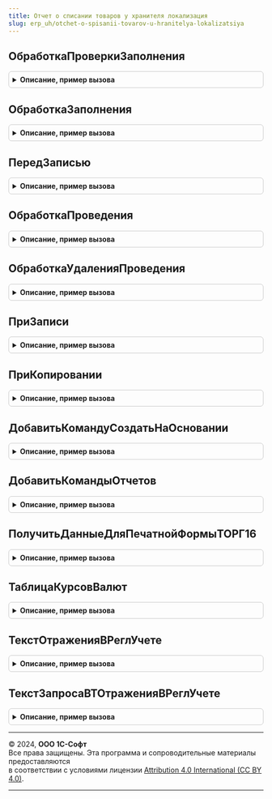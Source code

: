```yaml
---
title: Отчет о списании товаров у хранителя локализация
slug: erp_uh/otchet-o-spisanii-tovarov-u-hranitelya-lokalizatsiya
---
```



## ОбработкаПроверкиЗаполнения
<details style="margin: 1em 0; padding: 0.5em; border: 1px solid #ccc; border-radius: 6px;">

<summary style="font-weight: bold; cursor: pointer;">Описание, пример вызова</summary>

```bsl

// Вызывается из соответствующего обработчика документа
//
// Параметры:
//  Объект - ДокументОбъект - Обрабатываемый объект
//  Отказ - Булево - Если в теле процедуры-обработчика установить данному параметру значение Истина,
//                   то будет выполнен отказ от продолжения работы после выполнения проверки заполнения.
//  ПроверяемыеРеквизиты - Массив - Массив путей к реквизитам, для которых будет выполнена проверка заполнения.
//
Процедура ОбработкаПроверкиЗаполнения(Объект, Отказ, ПроверяемыеРеквизиты) Экспорт
```

Пример вызова
```bsl
ОтчетОСписанииТоваровУХранителяЛокализация.ОбработкаПроверкиЗаполнения(Объект, Отказ, ПроверяемыеРеквизиты) 
```
</details>

## ОбработкаЗаполнения
<details style="margin: 1em 0; padding: 0.5em; border: 1px solid #ccc; border-radius: 6px;">

<summary style="font-weight: bold; cursor: pointer;">Описание, пример вызова</summary>

```bsl

// Вызывается из соответствующего обработчика документа
//
// Параметры:
//  Объект - ДокументОбъект - Обрабатываемый объект.
//  ДанныеЗаполнения - Произвольный - Значение, которое используется как основание для заполнения.
//  СтандартнаяОбработка - Булево - В данный параметр передается признак выполнения стандартной (системной) обработки события.
//
Процедура ОбработкаЗаполнения(Объект, ДанныеЗаполнения, СтандартнаяОбработка) Экспорт
```

Пример вызова
```bsl
ОтчетОСписанииТоваровУХранителяЛокализация.ОбработкаЗаполнения(Объект, ДанныеЗаполнения, СтандартнаяОбработка) 
```
</details>

## ПередЗаписью
<details style="margin: 1em 0; padding: 0.5em; border: 1px solid #ccc; border-radius: 6px;">

<summary style="font-weight: bold; cursor: pointer;">Описание, пример вызова</summary>

```bsl

// Вызывается из соответствующего обработчика документа
//
// Параметры:
//  Объект - ДокументОбъект - Обрабатываемый объект
//  Отказ - Булево - Признак отказа от записи.
//                   Если в теле процедуры-обработчика установить данному параметру значение Истина,
//                   то запись выполнена не будет и будет вызвано исключение.
//  РежимЗаписи - РежимЗаписиДокумента - В параметр передается текущий режим записи документа. Позволяет определить в теле процедуры режим записи.
//  РежимПроведения - РежимПроведенияДокумента - В данный параметр передается текущий режим проведения.
//
Процедура ПередЗаписью(Объект, Отказ, РежимЗаписи, РежимПроведения) Экспорт
```

Пример вызова
```bsl
ОтчетОСписанииТоваровУХранителяЛокализация.ПередЗаписью(Объект, Отказ, РежимЗаписи, РежимПроведения) 
```
</details>

## ОбработкаПроведения
<details style="margin: 1em 0; padding: 0.5em; border: 1px solid #ccc; border-radius: 6px;">

<summary style="font-weight: bold; cursor: pointer;">Описание, пример вызова</summary>

```bsl

// Вызывается из соответствующего обработчика документа
//
// Параметры:
//  Объект - ДокументОбъект - Обрабатываемый документ.
//  Отказ - Булево - Признак проведения документа.
//                   Если в теле процедуры-обработчика установить данному параметру значение Истина,
//                   то проведение документа выполнено не будет.
//  РежимПроведения - РежимПроведенияДокумента - В данный параметр передается текущий режим проведения.
//
Процедура ОбработкаПроведения(Объект, Отказ, РежимПроведения) Экспорт
```

Пример вызова
```bsl
ОтчетОСписанииТоваровУХранителяЛокализация.ОбработкаПроведения(Объект, Отказ, РежимПроведения) 
```
</details>

## ОбработкаУдаленияПроведения
<details style="margin: 1em 0; padding: 0.5em; border: 1px solid #ccc; border-radius: 6px;">

<summary style="font-weight: bold; cursor: pointer;">Описание, пример вызова</summary>

```bsl

// Вызывается из соответствующего обработчика документа
//
// Параметры:
//  Объект - ДокументОбъект - Обрабатываемый объект
//  Отказ - Булево - Признак отказа от записи.
//                   Если в теле процедуры-обработчика установить данному параметру значение Истина,
//                   то запись выполнена не будет и будет вызвано исключение.
//
Процедура ОбработкаУдаленияПроведения(Объект, Отказ) Экспорт
```

Пример вызова
```bsl
ОтчетОСписанииТоваровУХранителяЛокализация.ОбработкаУдаленияПроведения(Объект, Отказ) 
```
</details>

## ПриЗаписи
<details style="margin: 1em 0; padding: 0.5em; border: 1px solid #ccc; border-radius: 6px;">

<summary style="font-weight: bold; cursor: pointer;">Описание, пример вызова</summary>

```bsl

// Вызывается из соответствующего обработчика документа
//
// Параметры:
//  Объект - ДокументОбъект - Обрабатываемый объект
//  Отказ - Булево - Признак отказа от записи.
//                   Если в теле процедуры-обработчика установить данному параметру значение Истина, то запись выполнена не будет и будет вызвано исключение.
//
Процедура ПриЗаписи(Объект, Отказ) Экспорт
```

Пример вызова
```bsl
ОтчетОСписанииТоваровУХранителяЛокализация.ПриЗаписи(Объект, Отказ) 
```
</details>

## ПриКопировании
<details style="margin: 1em 0; padding: 0.5em; border: 1px solid #ccc; border-radius: 6px;">

<summary style="font-weight: bold; cursor: pointer;">Описание, пример вызова</summary>

```bsl

// Вызывается из соответствующего обработчика документа
//
// Параметры:
//  Объект - ДокументОбъект - Обрабатываемый объект
//  ОбъектКопирования - ДокументОбъект - Исходный документ, который является источником копирования.
//
Процедура ПриКопировании(Объект, ОбъектКопирования) Экспорт
```

Пример вызова
```bsl
ОтчетОСписанииТоваровУХранителяЛокализация.ПриКопировании(Объект, ОбъектКопирования) 
```
</details>

## ДобавитьКомандуСоздатьНаОсновании
<details style="margin: 1em 0; padding: 0.5em; border: 1px solid #ccc; border-radius: 6px;">

<summary style="font-weight: bold; cursor: pointer;">Описание, пример вызова</summary>

```bsl

// Добавляет команду создания документа "Авансовый отчет".
//
// Параметры:
//  КомандыСозданияНаОсновании - см. СозданиеНаОснованииПереопределяемый.ПередДобавлениемКомандСозданияНаОсновании.КомандыСозданияНаОсновании
//
Процедура ДобавитьКомандуСоздатьНаОсновании(КомандыСозданияНаОсновании) Экспорт
```

Пример вызова
```bsl
ОтчетОСписанииТоваровУХранителяЛокализация.ДобавитьКомандуСоздатьНаОсновании(КомандыСозданияНаОсновании) 
```
</details>

## ДобавитьКомандыОтчетов
<details style="margin: 1em 0; padding: 0.5em; border: 1px solid #ccc; border-radius: 6px;">

<summary style="font-weight: bold; cursor: pointer;">Описание, пример вызова</summary>

```bsl

// Определяет список команд отчетов.
//
// Параметры:
//   КомандыОтчетов - См. ВариантыОтчетовПереопределяемый.ПередДобавлениемКомандОтчетов.КомандыОтчетов
//   Параметры - См. ВариантыОтчетовПереопределяемый.ПередДобавлениемКомандОтчетов.Параметры
//
Процедура ДобавитьКомандыОтчетов(КомандыОтчетов, Параметры) Экспорт
```

Пример вызова
```bsl
ОтчетОСписанииТоваровУХранителяЛокализация.ДобавитьКомандыОтчетов(КомандыОтчетов, Параметры) 
```
</details>

## ПолучитьДанныеДляПечатнойФормыТОРГ16
<details style="margin: 1em 0; padding: 0.5em; border: 1px solid #ccc; border-radius: 6px;">

<summary style="font-weight: bold; cursor: pointer;">Описание, пример вызова</summary>

```bsl

//++ Локализация

// Функция получает данные для формирования печатной формы ТОРГ-16.
//
//	Параметры:
//		ПараметрыПечати   - Структура                                - структура дополнительных параметров печати.
//		ДокументОснование - ДокументСсылка.ОтчетОСписанииТоваровУХранителя - ссылка на документ, который нужно распечатать.
//
//	Возвращаемое значение:
//		Структура - структура с данными для печати формы ТОРГ-16.
//
Функция ПолучитьДанныеДляПечатнойФормыТОРГ16(ПараметрыПечати, ДокументОснование) Экспорт
```

Пример вызова
```bsl
Результат = ОтчетОСписанииТоваровУХранителяЛокализация.ПолучитьДанныеДляПечатнойФормыТОРГ16(ПараметрыПечати, ДокументОснование) 
```
</details>

## ТаблицаКурсовВалют
<details style="margin: 1em 0; padding: 0.5em; border: 1px solid #ccc; border-radius: 6px;">

<summary style="font-weight: bold; cursor: pointer;">Описание, пример вызова</summary>

```bsl

// Функция формирует таблицу курсов валют по дням.
//
//	Параметры:
//		МассивДокументов - Массив - массив ссылок на документы, на даты которых нужно получить курсы валют.
//
Функция ТаблицаКурсовВалют(МассивДокументов) Экспорт
```

Пример вызова
```bsl
Результат = ОтчетОСписанииТоваровУХранителяЛокализация.ТаблицаКурсовВалют(МассивДокументов));
```
</details>

## ТекстОтраженияВРеглУчете
<details style="margin: 1em 0; padding: 0.5em; border: 1px solid #ccc; border-radius: 6px;">

<summary style="font-weight: bold; cursor: pointer;">Описание, пример вызова</summary>

```bsl

// Функция возвращает текст запроса для отражения документа в регламентированном учете.
//
// Возвращаемое значение:
//	Строка - Текст запроса
//
Функция ТекстОтраженияВРеглУчете() Экспорт
```

Пример вызова
```bsl
Результат = ОтчетОСписанииТоваровУХранителяЛокализация.ТекстОтраженияВРеглУчете() 
```
</details>

## ТекстЗапросаВТОтраженияВРеглУчете
<details style="margin: 1em 0; padding: 0.5em; border: 1px solid #ccc; border-radius: 6px;">

<summary style="font-weight: bold; cursor: pointer;">Описание, пример вызова</summary>

```bsl

// Функция возвращает текст запроса дополнительных временных таблиц,
// необходимых для отражения в регламентированном учете
//
// Возвращаемое значение:
//   Строка - сформированный текст запроса.
//
Функция ТекстЗапросаВТОтраженияВРеглУчете() Экспорт
```

Пример вызова
```bsl
Результат = ОтчетОСписанииТоваровУХранителяЛокализация.ТекстЗапросаВТОтраженияВРеглУчете() 
```
</details>

---

© 2024, **ООО 1С-Софт**  
Все права защищены. Эта программа и сопроводительные материалы предоставляются  
в соответствии с условиями лицензии [Attribution 4.0 International (CC BY 4.0)](https://creativecommons.org/licenses/by/4.0/legalcode).

---
